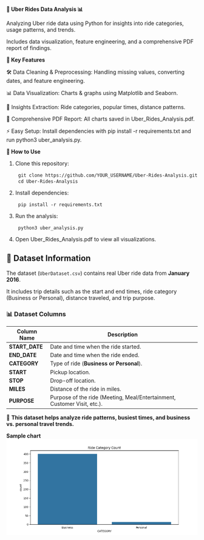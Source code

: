 **🚖 Uber Rides Data Analysis 📊**

Analyzing Uber ride data using Python for insights into ride categories, usage patterns, and trends. 

Includes data visualization, feature engineering, and a comprehensive PDF report of findings.


**📌 Key Features**

🛠 Data Cleaning & Preprocessing: Handling missing values, converting dates, and feature engineering.

📊 Data Visualization: Charts & graphs using Matplotlib and Seaborn.

🔎 Insights Extraction: Ride categories, popular times, distance patterns.

📄 Comprehensive PDF Report: All charts saved in Uber_Rides_Analysis.pdf.

⚡ Easy Setup: Install dependencies with pip install -r requirements.txt and run python3 uber_analysis.py.

**🚀 How to Use**
1. Clone this repository:

        git clone https://github.com/YOUR_USERNAME/Uber-Rides-Analysis.git
        cd Uber-Rides-Analysis

2. Install dependencies:

        pip install -r requirements.txt

3. Run the analysis:

        python3 uber_analysis.py

4. Open Uber_Rides_Analysis.pdf to view all visualizations.

## 📂 Dataset Information

The dataset (`UberDataset.csv`) contains real Uber ride data from **January 2016**. 

It includes trip details such as the start and end times, ride category (Business or Personal), distance traveled, and trip purpose.

### 📊 **Dataset Columns**

| Column Name  | Description |
|-------------|------------|
| **START_DATE** | Date and time when the ride started. |
| **END_DATE** | Date and time when the ride ended. |
| **CATEGORY** | Type of ride (**Business or Personal**). |
| **START** | Pickup location. |
| **STOP** | Drop-off location. |
| **MILES** | Distance of the ride in miles. |
| **PURPOSE** | Purpose of the ride (Meeting, Meal/Entertainment, Customer Visit, etc.). |


🚀 **This dataset helps analyze ride patterns, busiest times, and business vs. personal travel trends.**



**Sample chart**
![Uber Rides Analysis](https://github.com/malashreedh/Uber-Rides-Analysis/blob/main/sample_chart.png)